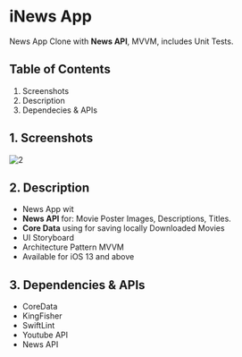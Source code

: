 # iNews App

 News App Clone with **News API**, MVVM, includes Unit Tests.

## Table of Contents
1. Screenshots
2. Description
3. Dependecies & APIs

## 1. Screenshots
![2](https://github.com/Mhmdckrk/iNews-App/assets/142578068/52264b32-ca97-4910-bbc4-12648e9ad767)

## 2. Description
*  News App wit
*  **News API** for: Movie Poster Images, Descriptions, Titles.
*  **Core Data** using for saving locally Downloaded Movies
*  UI Storyboard
*  Architecture Pattern MVVM
*  Available for iOS 13 and above

## 3. Dependencies & APIs
* CoreData
* KingFisher
* SwiftLint
* Youtube API
* News API
